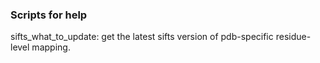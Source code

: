 ### Scripts for help
sifts_what_to_update: get the latest sifts version of pdb-specific residue-level mapping. 
